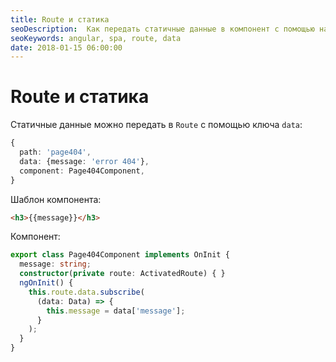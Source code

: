 ```yaml
---
title: Route и статика
seoDescription:  Как передать статичные данные в компонент с помощью настроек роута.
seoKeywords: angular, spa, route, data
date: 2018-01-15 06:00:00
---
```

# Route и статика

Статичные данные можно передать в `Route` с помощью ключа `data`:

```typescript
{
  path: 'page404', 
  data: {message: 'error 404'}, 
  component: Page404Component,
}
```

Шаблон компонента: 

```html
<h3>{{message}}</h3>
```

Компонент:

```typescript
export class Page404Component implements OnInit {
  message: string;
  constructor(private route: ActivatedRoute) { }
  ngOnInit() {
    this.route.data.subscribe(
      (data: Data) => {
        this.message = data['message'];
      }
    );
  }
}
```